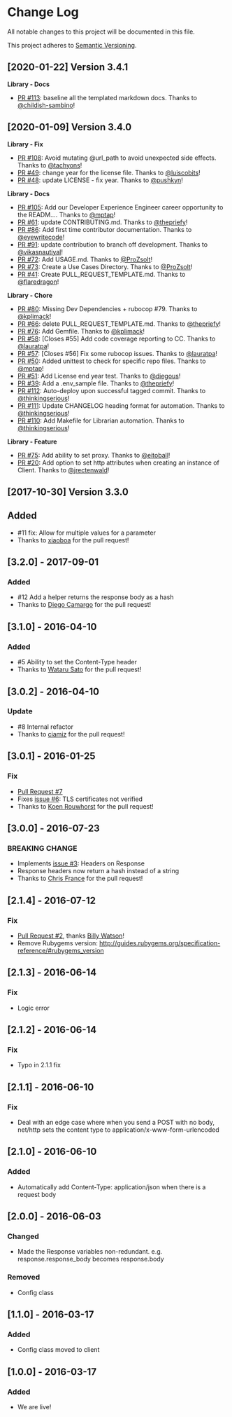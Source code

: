 # Change Log
All notable changes to this project will be documented in this file.

This project adheres to [Semantic Versioning](http://semver.org/).

[2020-01-22] Version 3.4.1
--------------------------
**Library - Docs**
- [PR #113](https://github.com/sendgrid/ruby-http-client/pull/113): baseline all the templated markdown docs. Thanks to [@childish-sambino](https://github.com/childish-sambino)!


[2020-01-09] Version 3.4.0
--------------------------
**Library - Fix**
- [PR #108](https://github.com/sendgrid/ruby-http-client/pull/108): Avoid mutating @url_path to avoid unexpected side effects. Thanks to [@tachyons](https://github.com/tachyons)!
- [PR #49](https://github.com/sendgrid/ruby-http-client/pull/49): change year for the license file. Thanks to [@luiscobits](https://github.com/luiscobits)!
- [PR #48](https://github.com/sendgrid/ruby-http-client/pull/48): update LICENSE - fix year. Thanks to [@pushkyn](https://github.com/pushkyn)!

**Library - Docs**
- [PR #105](https://github.com/sendgrid/ruby-http-client/pull/105): Add our Developer Experience Engineer career opportunity to the READM…. Thanks to [@mptap](https://github.com/mptap)!
- [PR #61](https://github.com/sendgrid/ruby-http-client/pull/61): update CONTRIBUTING.md. Thanks to [@thepriefy](https://github.com/thepriefy)!
- [PR #86](https://github.com/sendgrid/ruby-http-client/pull/86): Add first time contributor documentation. Thanks to [@eyewritecode](https://github.com/eyewritecode)!
- [PR #91](https://github.com/sendgrid/ruby-http-client/pull/91): update contribution to branch off development. Thanks to [@vikasnautiyal](https://github.com/vikasnautiyal)!
- [PR #72](https://github.com/sendgrid/ruby-http-client/pull/72): Add USAGE.md. Thanks to [@ProZsolt](https://github.com/ProZsolt)!
- [PR #73](https://github.com/sendgrid/ruby-http-client/pull/73): Create a Use Cases Directory. Thanks to [@ProZsolt](https://github.com/ProZsolt)!
- [PR #41](https://github.com/sendgrid/ruby-http-client/pull/41): Create PULL_REQUEST_TEMPLATE.md. Thanks to [@flaredragon](https://github.com/flaredragon)!

**Library - Chore**
- [PR #80](https://github.com/sendgrid/ruby-http-client/pull/80): Missing Dev Dependencies + rubocop  #79. Thanks to [@kplimack](https://github.com/kplimack)!
- [PR #66](https://github.com/sendgrid/ruby-http-client/pull/66): delete PULL_REQUEST_TEMPLATE.md. Thanks to [@thepriefy](https://github.com/thepriefy)!
- [PR #76](https://github.com/sendgrid/ruby-http-client/pull/76): Add Gemfile. Thanks to [@kplimack](https://github.com/kplimack)!
- [PR #58](https://github.com/sendgrid/ruby-http-client/pull/58): [Closes #55] Add code coverage reporting to CC. Thanks to [@lauratpa](https://github.com/lauratpa)!
- [PR #57](https://github.com/sendgrid/ruby-http-client/pull/57): [Closes #56] Fix some rubocop issues. Thanks to [@lauratpa](https://github.com/lauratpa)!
- [PR #50](https://github.com/sendgrid/ruby-http-client/pull/50): Added unittest to check for specific repo files. Thanks to [@mptap](https://github.com/mptap)!
- [PR #51](https://github.com/sendgrid/ruby-http-client/pull/51): Add License end year test. Thanks to [@diegous](https://github.com/diegous)!
- [PR #39](https://github.com/sendgrid/ruby-http-client/pull/39): Add a .env_sample file. Thanks to [@thepriefy](https://github.com/thepriefy)!
- [PR #112](https://github.com/sendgrid/ruby-http-client/pull/112): Auto-deploy upon successful tagged commit. Thanks to [@thinkingserious](https://github.com/thinkingserious)!
- [PR #111](https://github.com/sendgrid/ruby-http-client/pull/111): Update CHANGELOG heading format for automation. Thanks to [@thinkingserious](https://github.com/thinkingserious)!
- [PR #110](https://github.com/sendgrid/ruby-http-client/pull/110): Add Makefile for Librarian automation. Thanks to [@thinkingserious](https://github.com/thinkingserious)!

**Library - Feature**
- [PR #75](https://github.com/sendgrid/ruby-http-client/pull/75): Add ability to set proxy. Thanks to [@eitoball](https://github.com/eitoball)!
- [PR #20](https://github.com/sendgrid/ruby-http-client/pull/20): Add option to set http attributes when creating an instance of Client. Thanks to [@jrectenwald](https://github.com/jrectenwald)!


[2017-10-30] Version 3.3.0
--------------------------
## Added
- #11 fix: Allow for multiple values for a parameter
- Thanks to [xiaoboa](https://github.com/xiaoboa) for the pull request!

## [3.2.0] - 2017-09-01
### Added
- #12 Add a helper returns the response body as a hash
- Thanks to [Diego Camargo](https://github.com/belfazt) for the pull request!

## [3.1.0] - 2016-04-10
### Added
- #5 Ability to set the Content-Type header
- Thanks to [Wataru Sato](https://github.com/awwa) for the pull request!

## [3.0.2] - 2016-04-10
### Update
- #8 Internal refactor
- Thanks to [ciamiz](https://github.com/ciamiz) for the pull request!

## [3.0.1] - 2016-01-25
### Fix
- [Pull Request #7](https://github.com/sendgrid/ruby-http-client/pull/7)
- Fixes [issue #6](https://github.com/sendgrid/ruby-http-client/issues/6): TLS certificates not verified
- Thanks to [Koen Rouwhorst](https://github.com/koenrh) for the pull request!

## [3.0.0] - 2016-07-23
### BREAKING CHANGE
- Implements [issue #3](https://github.com/sendgrid/ruby-http-client/issues/3): Headers on Response
- Response headers now return a hash instead of a string
- Thanks to [Chris France](https://github.com/hipsterelitist) for the pull request!

## [2.1.4] - 2016-07-12
### Fix
- [Pull Request #2](https://github.com/sendgrid/ruby-http-client/pull/2), thanks [Billy Watson](https://github.com/billywatson)!
- Remove Rubygems version: http://guides.rubygems.org/specification-reference/#rubygems_version

## [2.1.3] - 2016-06-14
### Fix
- Logic error

## [2.1.2] - 2016-06-14
### Fix
- Typo in 2.1.1 fix

## [2.1.1] - 2016-06-10
### Fix
- Deal with an edge case where when you send a POST with no body, net/http sets the content type to application/x-www-form-urlencoded

## [2.1.0] - 2016-06-10
### Added
- Automatically add Content-Type: application/json when there is a request body

## [2.0.0] - 2016-06-03
### Changed
- Made the Response variables non-redundant. e.g. response.response_body becomes response.body

### Removed
- Config class

## [1.1.0] - 2016-03-17
### Added
- Config class moved to client

## [1.0.0] - 2016-03-17
### Added
- We are live!